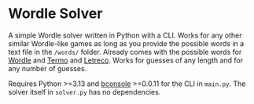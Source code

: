 # Wordle Solver

A simple Wordle solver written in Python with a CLI. Works for any other similar Wordle-like games as long as you provide the possible words in a text file in the `/words/` folder. Already comes with the possible words for [Wordle](https://www.nytimes.com/games/wordle/index.html) and [Termo](https://term.ooo) and [Letreco](https://www.gabtoschi.com/letreco/). Works for guesses of any length and for any number of guesses.

Requires Python >=3.13 and [bconsole](https://pypi.org/project/bconsole/) >=0.0.11 for the CLI in `main.py`. The solver itself in `solver.py` has no dependencies.
